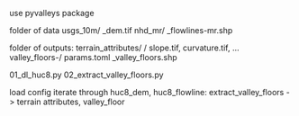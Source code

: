 use pyvalleys package

folder of data
    usgs_10m/
        <huc8>_dem.tif
    nhd_mr/
        <huc8>_flowlines-mr.shp

folder of outputs:
    terrain_attributes/
        <huc8>/
            slope.tif,
            curvature.tif,
            …
    valley_floors-<date>/
        params.toml
        <huc8>_valley_floors.shp


01_dl_huc8.py
02_extract_valley_floors.py

load config
iterate through huc8_dem, huc8_flowline:
    extract_valley_floors -> terrain attributes, valley_floor
